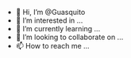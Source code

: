 - 👋 Hi, I’m @Guasquito
- 👀 I’m interested in ...
- 🌱 I’m currently learning ...
- 💞️ I’m looking to collaborate on ...
- 📫 How to reach me ...

<!---
jGuasquito/Guasquito is a ✨ special ✨ repository because its `README.md` (this file) appears on your GitHub profile
You can click the Preview link to take a look at your changes.
--->
